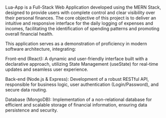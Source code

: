 Lua-App is a Full-Stack Web Application developed using the MERN Stack, designed to provide users with complete control and clear visibility over their personal finances. The core objective of this project is to deliver an intuitive and responsive interface for the daily logging of expenses and incomes, facilitating the identification of spending patterns and promoting overall financial health.



This application serves as a demonstration of proficiency in modern software architecture, integrating:







Front-end (React): A dynamic and user-friendly interface built with a declarative approach, utilizing State Management (useState) for real-time updates and seamless user experience.



Back-end (Node.js \& Express): Development of a robust RESTful API, responsible for business logic, user authentication (Login/Password), and secure data routing.



Database (MongoDB): Implementation of a non-relational database for efficient and scalable storage of financial information, ensuring data persistence and security.

